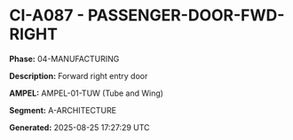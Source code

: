# CI-A087 - PASSENGER-DOOR-FWD-RIGHT

**Phase:** 04-MANUFACTURING

**Description:** Forward right entry door

**AMPEL:** AMPEL-01-TUW (Tube and Wing)

**Segment:** A-ARCHITECTURE

**Generated:** 2025-08-25 17:27:29 UTC
